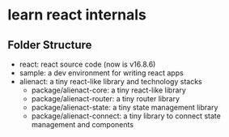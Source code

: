 # learn react internals

## Folder Structure

- react: react source code (now is v16.8.6)
- sample: a dev environment for writing react apps
- alienact: a tiny react-like library and technology stacks
  - package/alienact-core: a tiny react-like library
  - package/alienact-router: a tiny router library
  - package/alienact-state: a tiny state management library
  - package/alienact-connect: a tiny library to connect state management and components
